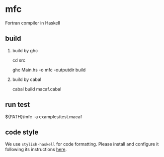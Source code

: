 # mfc

Fortran compiler in Haskell

## build

1. build by ghc

   cd src

   ghc Main.hs -o mfc -outputdir build

2. build by cabal

   cabal build macaf.cabal

## run test

\${PATH}/mfc -a examples/test.macaf

## code style

We use `stylish-haskell` for code formatting. Please install and configure it following its instructions [here](https://github.com/haskell/stylish-haskell#installation).
